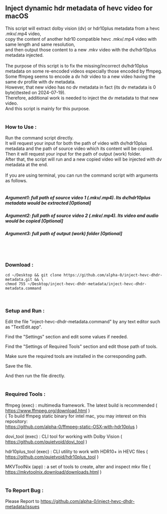 ## Inject dynamic hdr metadata of hevc video for macOS

This script will extract dolby vision (dv) or hdr10plus metadata from a hevc .mkv/.mp4 video,<BR/>
copy the content of another hdr10 compatible hevc .mkv/.mp4 video with same length and same resolution,<BR/>
and then output those content to a new .mkv video with the dv/hdr10plus metadata injected.<BR/>
<BR/>
The purpose of this script is to fix the missing/incorrect dv/hdr10plus metadata on some
re-encoded videos especially those encoded by ffmpeg.<BR/>
Some ffmpeg seems to encode a dv hdr video to a new video having the same dv profile with dv metadata.<BR/>
However, that new video has no dv metadata in fact (its dv metadata is 0 byte)(tested on 2024-07-19).<BR/>
Therefore, additional work is needed to inject the dv metadata to that new video.<BR/>
And this script is mainly for this purpose.
<BR/><BR/>

### How to Use :
Run the command script directly.<BR/>
It will request your input for both the path of video with dv/hdr10plus metadata and
the path of source video which its content will be copied.<BR/>
Then it will request your input for the path of output (work) folder.<BR/>
After that, the script will run and a new copied video will be
injected with dv metadata at the end.<BR/>
<BR/>
If you are using terminal, you can run the command script with arguments as follows.<BR/>
<BR/>
##### Argument1: full path of source video 1 (.mkv/.mp4). Its dv/hdr10plus metadata would be extracted [Optional]
##### Argument2: full path of source video 2 (.mkv/.mp4). Its video and audio would be copied [Optional]
##### Argument3: full path of output (work) folder [Optional]
<BR/><BR/>

### Download :
```
cd ~/Desktop && git clone https://github.com/alpha-0/inject-hevc-dhdr-metadata.git && \
chmod 755 ~/Desktop/inject-hevc-dhdr-metadata/inject-hevc-dhdr-metadata.command
```
<BR/>

### Setup and Run :
Edit the file "inject-hevc-dhdr-metadata.command" by any text editor such as "TextEdit.app".

Find the "Settings" section and edit some values if needed.

Find the "Settings of Required Tools" section and edit those path of tools.

Make sure the required tools are installed in the corresponding path.

Save the file.

And then run the file directly.
<BR/><BR/>

### Required Tools :
ffmpeg (exec) : multimedia framework. The latest build is recommended ( https://www.ffmpeg.org/download.html )<BR/>
( To build ffmpeg static binary for intel mac, you may interest on this repository:<BR/>
 https://github.com/alpha-0/ffmpeg-static-OSX-with-hdr10plus )

dovi_tool (exec) : CLI tool for working with Dolby Vision ( https://github.com/quietvoid/dovi_tool )

hdr10plus_tool (exec) : CLI utility to work with HDR10+ in HEVC files ( https://github.com/quietvoid/hdr10plus_tool )

MKVToolNix (app) : a set of tools to create, alter and inspect mkv file ( https://mkvtoolnix.download/downloads.html )
<BR/><BR/>

### To Report Bug :
Please Report to
https://github.com/alpha-0/inject-hevc-dhdr-metadata/issues
<BR/><BR/>

